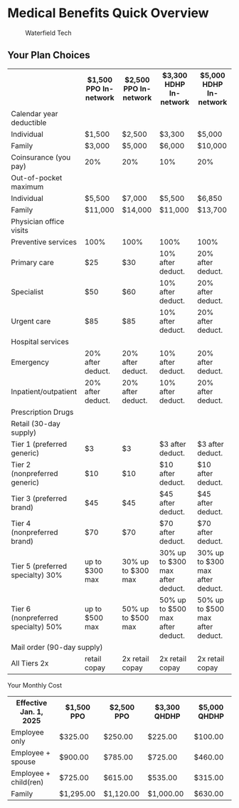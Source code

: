 # Medical Benefits Quick Overview


<figure>

Waterfield Tech

</figure>


## Your Plan Choices


<table>
<tr>
<th></th>
<th>$1,500 PPO In-network</th>
<th>$2,500 PPO In-network</th>
<th>$3,300 HDHP In-network</th>
<th>$5,000 HDHP In-network</th>
</tr>
<tr>
<td>Calendar year deductible</td>
<td></td>
<td></td>
<td></td>
<td></td>
</tr>
<tr>
<td>Individual</td>
<td>$1,500</td>
<td>$2,500</td>
<td>$3,300</td>
<td>$5,000</td>
</tr>
<tr>
<td>Family</td>
<td>$3,000</td>
<td>$5,000</td>
<td>$6,000</td>
<td>$10,000</td>
</tr>
<tr>
<td>Coinsurance (you pay)</td>
<td>20%</td>
<td>20%</td>
<td>10%</td>
<td>20%</td>
</tr>
<tr>
<td>Out-of-pocket maximum</td>
<td></td>
<td></td>
<td></td>
<td></td>
</tr>
<tr>
<td>Individual</td>
<td>$5,500</td>
<td>$7,000</td>
<td>$5,500</td>
<td>$6,850</td>
</tr>
<tr>
<td>Family</td>
<td>$11,000</td>
<td>$14,000</td>
<td>$11,000</td>
<td>$13,700</td>
</tr>
<tr>
<td>Physician office visits</td>
<td></td>
<td></td>
<td></td>
<td></td>
</tr>
<tr>
<td>Preventive services</td>
<td>100%</td>
<td>100%</td>
<td>100%</td>
<td>100%</td>
</tr>
<tr>
<td>Primary care</td>
<td>$25</td>
<td>$30</td>
<td>10% after deduct.</td>
<td>20% after deduct.</td>
</tr>
<tr>
<td>Specialist</td>
<td>$50</td>
<td>$60</td>
<td>10% after deduct.</td>
<td>20% after deduct.</td>
</tr>
<tr>
<td>Urgent care</td>
<td>$85</td>
<td>$85</td>
<td>10% after deduct.</td>
<td>20% after deduct.</td>
</tr>
<tr>
<td>Hospital services</td>
<td></td>
<td></td>
<td></td>
<td></td>
</tr>
<tr>
<td>Emergency</td>
<td>20% after deduct.</td>
<td>20% after deduct.</td>
<td>10% after deduct.</td>
<td>20% after deduct.</td>
</tr>
<tr>
<td>Inpatient/outpatient</td>
<td>20% after deduct.</td>
<td>20% after deduct.</td>
<td>10% after deduct.</td>
<td>20% after deduct.</td>
</tr>
<tr>
<td>Prescription Drugs</td>
<td></td>
<td></td>
<td></td>
<td></td>
</tr>
<tr>
<td>Retail (30-day supply)</td>
<td></td>
<td></td>
<td></td>
<td></td>
</tr>
<tr>
<td>Tier 1 (preferred generic)</td>
<td>$3</td>
<td>$3</td>
<td>$3 after deduct.</td>
<td>$3 after deduct.</td>
</tr>
<tr>
<td>Tier 2 (nonpreferred generic)</td>
<td>$10</td>
<td>$10</td>
<td>$10 after deduct.</td>
<td>$10 after deduct.</td>
</tr>
<tr>
<td>Tier 3 (preferred brand)</td>
<td>$45</td>
<td>$45</td>
<td>$45 after deduct.</td>
<td>$45 after deduct.</td>
</tr>
<tr>
<td>Tier 4 (nonpreferred brand)</td>
<td>$70</td>
<td>$70</td>
<td>$70 after deduct.</td>
<td>$70 after deduct.</td>
</tr>
<tr>
<td>Tier 5 (preferred specialty) 30%</td>
<td>up to $300 max</td>
<td>30% up to $300 max</td>
<td>30% up to $300 max after deduct.</td>
<td>30% up to $300 max after deduct.</td>
</tr>
<tr>
<td>Tier 6 (nonpreferred specialty) 50%</td>
<td>up to $500 max</td>
<td>50% up to $500 max</td>
<td>50% up to $500 max after deduct.</td>
<td>50% up to $500 max after deduct.</td>
</tr>
<tr>
<td colspan="2">Mail order (90-day supply)</td>
<td></td>
<td></td>
<td></td>
</tr>
<tr>
<td>All Tiers 2x</td>
<td>retail copay</td>
<td>2x retail copay</td>
<td>2x retail copay</td>
<td>2x retail copay</td>
</tr>
</table>


<!-- PageBreak -->

Your Monthly Cost


<table>
<tr>
<th>Effective Jan. 1, 2025</th>
<th>$1,500 PPO</th>
<th>$2,500 PPO</th>
<th>$3,300 QHDHP</th>
<th>$5,000 QHDHP</th>
</tr>
<tr>
<td>Employee only</td>
<td>$325.00</td>
<td>$250.00</td>
<td>$225.00</td>
<td>$100.00</td>
</tr>
<tr>
<td>Employee + spouse</td>
<td>$900.00</td>
<td>$785.00</td>
<td>$725.00</td>
<td>$460.00</td>
</tr>
<tr>
<td>Employee + child(ren)</td>
<td>$725.00</td>
<td>$615.00</td>
<td>$535.00</td>
<td>$315.00</td>
</tr>
<tr>
<td>Family</td>
<td>$1,295.00</td>
<td>$1,120.00</td>
<td>$1,000.00</td>
<td>$630.00</td>
</tr>
</table>
